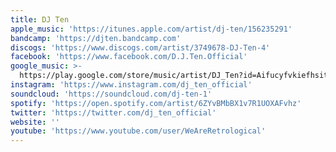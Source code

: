 ```yaml
---
title: DJ Ten
apple_music: 'https://itunes.apple.com/artist/dj-ten/156235291'
bandcamp: 'https://djten.bandcamp.com'
discogs: 'https://www.discogs.com/artist/3749678-DJ-Ten-4'
facebook: 'https://www.facebook.com/D.J.Ten.Official'
google_music: >-
  https://play.google.com/store/music/artist/DJ_Ten?id=Aifucyfvkiefhsityc5gfc66ltu
instagram: 'https://www.instagram.com/dj_ten_official'
soundcloud: 'https://soundcloud.com/dj-ten-1'
spotify: 'https://open.spotify.com/artist/6ZYvBMbBX1v7R1UOXAFvhz'
twitter: 'https://twitter.com/dj_ten_official'
website: ''
youtube: 'https://www.youtube.com/user/WeAreRetrological'
---
```

